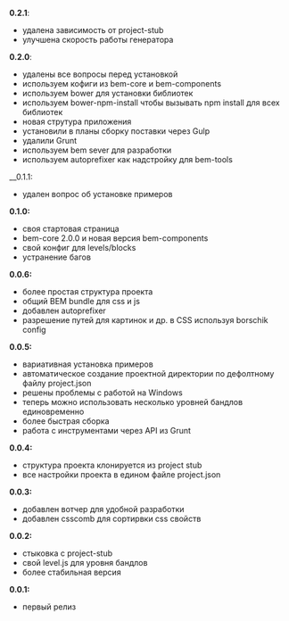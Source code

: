 __0.2.1__:

- удалена зависимость от project-stub
- улучшена скорость работы генератора

__0.2.0__:

- удалены все вопросы перед установкой
- используем кофиги из bem-core и bem-components
- используем bower для установки библиотек
- используем bower-npm-install чтобы вызывать npm install для всех библиотек
- новая струтура приложения
- установили в планы сборку поставки через Gulp
- удалили Grunt
- используем bem sever для разработки
- используем autoprefixer как надстройку для bem-tools

__0.1.1:

- удален вопрос об установке примеров

__0.1.0:__

- своя стартовая страница
- bem-core 2.0.0 и новая версия bem-components
- свой конфиг для levels/blocks
- устранение багов

__0.0.6:__

- более простая структура проекта
- общий BEM bundle для css и js
- добавлен autoprefixer
- разрешение путей для картинок и др. в CSS используя borschik config

__0.0.5:__

- вариативная установка примеров
- автоматическое создание проектной директории по дефолтному файлу project.json
- решены проблемы с работой на Windows
- теперь можно использовать несколько уровней бандлов единовременно
- более быстрая сборка
- работа с инструментами через API из Grunt

__0.0.4:__

- структура проекта клонируется из project stub
- все настройки проекта в едином файле project.json

__0.0.3:__

- добавлен вотчер для удобной разработки
- добавлен csscomb для сортирвки css свойств

__0.0.2:__

- стыковка с project-stub
- свой level.js для уровня бандлов
- более стабильная версия

__0.0.1:__

- первый релиз
